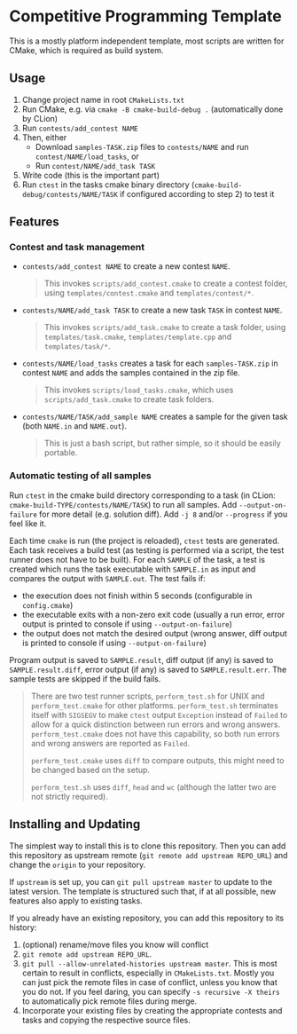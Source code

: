# Competitive Programming Template

This is a mostly platform independent template, most scripts are written for CMake, which is required as build system.

## Usage

1. Change project name in root `CMakeLists.txt`
2. Run CMake, e.g. via `cmake -B cmake-build-debug .` (automatically done by CLion)
3. Run `contests/add_contest NAME`
4. Then, either
    * Download `samples-TASK.zip` files to `contests/NAME` and run `contest/NAME/load_tasks`, or
    * Run `contest/NAME/add_task TASK`
5. Write code (this is the important part)
6. Run `ctest` in the tasks cmake binary directory (`cmake-build-debug/contests/NAME/TASK` if configured according to step 2) to test it

## Features

### Contest and task management

* `contests/add_contest NAME` to create a new contest `NAME`.
  > This invokes `scripts/add_contest.cmake` to create a contest folder, using `templates/contest.cmake` and `templates/contest/*`.
* `contests/NAME/add_task TASK` to create a new task `TASK` in contest `NAME`.
  > This invokes `scripts/add_task.cmake` to create a task folder, using `templates/task.cmake`, `templates/template.cpp` and `templates/task/*`.
* `contests/NAME/load_tasks` creates a task for each `samples-TASK.zip` in contest `NAME` and adds the samples contained in the zip file.
  > This invokes `scripts/load_tasks.cmake`, which uses `scripts/add_task.cmake` to create task folders.
* `contests/NAME/TASK/add_sample NAME` creates a sample for the given task (both `NAME.in` and `NAME.out`).
  > This is just a bash script, but rather simple, so it should be easily portable.

### Automatic testing of all samples

Run `ctest` in the cmake build directory corresponding to a task (in CLion: `cmake-build-TYPE/contests/NAME/TASK`) to run all samples. Add `--output-on-failure` for more detail (e.g. solution diff). Add `-j 8` and/or `--progress` if you feel like it.

Each time `cmake` is run (the project is reloaded), `ctest` tests are generated.
Each task receives a build test (as testing is performed via a script, the test runner does not have to be built).
For each `SAMPLE` of the task, a test is created which runs the task executable with `SAMPLE.in` as input and compares the output with `SAMPLE.out`.
The test fails if:

* the execution does not finish within 5 seconds (configurable in `config.cmake`)
* the executable exits with a non-zero exit code (usually a run error, error output is printed to console if using `--output-on-failure`)
* the output does not match the desired output (wrong answer, diff output is printed to console if using `--output-on-failure`)

Program output is saved to `SAMPLE.result`, diff output (if any) is saved to `SAMPLE.result.diff`, error output (if any) is saved to `SAMPLE.result.err`.
The sample tests are skipped if the build fails.

> There are two test runner scripts, `perform_test.sh` for UNIX and `perform_test.cmake` for other platforms. `perform_test.sh` terminates itself with `SIGSEGV` to make `ctest` output `Exception` instead of `Failed` to allow for a quick distinction between run errors and wrong answers. `perform_test.cmake` does not have this capability, so both run errors and wrong answers are reported as `Failed`.
>
> `perform_test.cmake` uses `diff` to compare outputs, this might need to be changed based on the setup.
>
> `perform_test.sh` uses `diff`, `head` and `wc` (although the latter two are not strictly required).

## Installing and Updating

The simplest way to install this is to clone this repository.
Then you can add this repository as upstream remote (`git remote add upstream REPO_URL`) and change the `origin` to your repository.

If `upstream` is set up, you can `git pull upstream master` to update to the latest version.
The template is structured such that, if at all possible, new features also apply to existing tasks.

If you already have an existing repository, you can add this repository to its history:
1. (optional) rename/move files you know will conflict
2. `git remote add upstream REPO_URL`.
3. `git pull --allow-unrelated-histories upstream master`.
   This is most certain to result in conflicts, especially in `CMakeLists.txt`.
   Mostly you can just pick the remote files in case of conflict, unless you know that you do not.
   If you feel daring, you can specify `-s recursive -X theirs` to automatically pick remote files during merge.
4. Incorporate your existing files by creating the appropriate contests and tasks and copying the respective source files.


